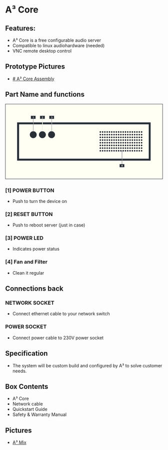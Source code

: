 # A³ Core
## Features:
- A³ Core is a free configurable audio server
- Compatible to linux audiohardware (needed)
- VNC remote desktop control
## Prototype Pictures
- [# A³ Core Assembly](https://a3-audio.github.io/a3-doc/user/a3core.html)
## Part Name and functions
![A³ Core numbered](pics_user/a3-core-icon_light_numbered.png)

### [1] POWER BUTTON
- Push to turn the device on

### [2] RESET BUTTON
- Push to reboot server (just in case)

### [3] POWER LED
- Indicates power status

### [4] Fan and Filter
- Clean it regular

## Connections back
### NETWORK SOCKET
- Connect ethernet cable to your network switch

### POWER SOCKET
- Connect power cable to 230V power socket

## Specification
- The system will be custom build and configured by A³ to solve customer needs.

## Box Contents
- A³ Core
- Network cable
- Quickstart Guide
- Safety & Warranty Manual

## Pictures
- [A³ Mix](https://a3-audio.github.io/a3-doc/user/a3core.html)